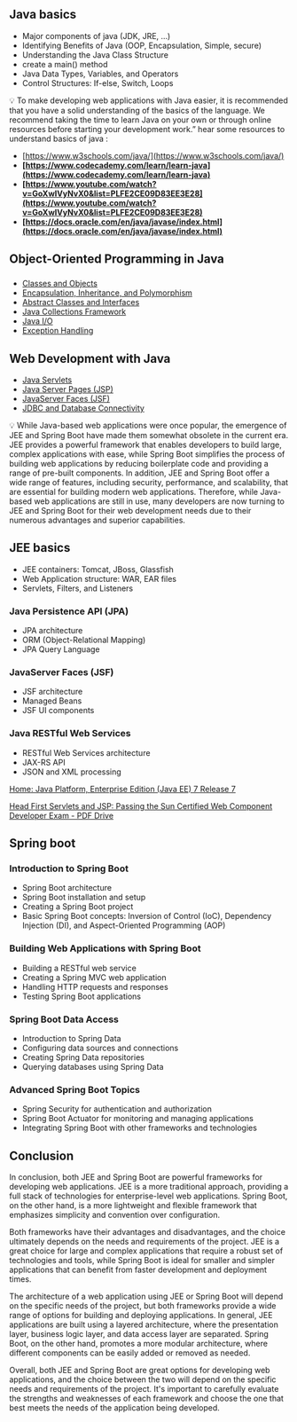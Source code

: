 ## Java basics

- Major components of java (JDK, JRE, …)
- Identifying Benefits of Java (OOP, Encapsulation, Simple, secure)
- Understanding the Java Class Structure
- create a main() method
- Java Data Types, Variables, and Operators
- Control Structures: If-else, Switch, Loops

<aside>
💡 To make developing web applications with Java easier, it is recommended that you have a solid understanding of the basics of the language. We recommend taking the time to learn Java on your own or through online resources before starting your development work.”
hear some resources to understand basics of java :

- [https://www.w3schools.com/java/](https://www.w3schools.com/java/)
- **[https://www.codecademy.com/learn/learn-java](https://www.codecademy.com/learn/learn-java)**
- **[https://www.youtube.com/watch?v=GoXwIVyNvX0&list=PLFE2CE09D83EE3E28](https://www.youtube.com/watch?v=GoXwIVyNvX0&list=PLFE2CE09D83EE3E28)**
- **[https://docs.oracle.com/en/java/javase/index.html](https://docs.oracle.com/en/java/javase/index.html)**
</aside>

 

## Object-Oriented Programming in Java

### 

- [Classes and Objects](https://www.javatpoint.com/object-and-class-in-java)
- [Encapsulation, Inheritance, and Polymorphism](https://beginnersbook.com/2013/03/oops-in-java-encapsulation-inheritance-polymorphism-abstraction/)
- [Abstract Classes and Interfaces](https://www.infoworld.com/article/2077421/abstract-classes-vs-interfaces-in-java.html)
- [Java Collections Framework](https://docs.oracle.com/javase/8/docs/technotes/guides/collections/overview.html)
- [Java I/O](https://www.tutorialspoint.com/java/java_files_io.htm)
- [Exception Handling](https://stackify.com/specify-handle-exceptions-java/#:~:text=An%20exception%20object%20is%20an,the%20exception%20to%20the%20runtime.)

## Web Development with Java

- [Java Servlets](https://www.javatpoint.com/servlet-tutorial)
- [Java Server Pages (JSP)](https://www.geeksforgeeks.org/introduction-to-jsp/)
- [JavaServer Faces (JSF)](https://www.oracle.com/java/technologies/javaserverfaces.html)
- [JDBC and Database Connectivity](https://www.javatpoint.com/java-jdbc)

<aside>
💡 While Java-based web applications were once popular, the emergence of JEE and Spring Boot have made them somewhat obsolete in the current era. JEE provides a powerful framework that enables developers to build large, complex applications with ease, while Spring Boot simplifies the process of building web applications by reducing boilerplate code and providing a range of pre-built components. In addition, JEE and Spring Boot offer a wide range of features, including security, performance, and scalability, that are essential for building modern web applications. Therefore, while Java-based web applications are still in use, many developers are now turning to JEE and Spring Boot for their web development needs due to their numerous advantages and superior capabilities.

</aside>

## JEE basics

- JEE containers: Tomcat, JBoss, Glassfish
- Web Application structure: WAR, EAR files
- Servlets, Filters, and Listeners

### Java Persistence API (JPA)

- JPA architecture
- ORM (Object-Relational Mapping)
- JPA Query Language

### JavaServer Faces (JSF)

- JSF architecture
- Managed Beans
- JSF UI components

### Java RESTful Web Services

- RESTful Web Services architecture
- JAX-RS API
- JSON and XML processing

[Home: Java Platform, Enterprise Edition (Java EE) 7 Release 7](https://docs.oracle.com/javaee/7/index.html)

[Head First Servlets and JSP: Passing the Sun Certified Web Component Developer Exam - PDF Drive](https://www.pdfdrive.com/head-first-servlets-and-jsp-passing-the-sun-certified-web-component-developer-exam-e159073426.html)

## Spring boot

### Introduction to Spring Boot

- Spring Boot architecture
- Spring Boot installation and setup
- Creating a Spring Boot project
- Basic Spring Boot concepts: Inversion of Control (IoC), Dependency Injection (DI), and Aspect-Oriented Programming (AOP)

### Building Web Applications with Spring Boot

- Building a RESTful web service
- Creating a Spring MVC web application
- Handling HTTP requests and responses
- Testing Spring Boot applications

### Spring Boot Data Access

- Introduction to Spring Data
- Configuring data sources and connections
- Creating Spring Data repositories
- Querying databases using Spring Data

### Advanced Spring Boot Topics

- Spring Security for authentication and authorization
- Spring Boot Actuator for monitoring and managing applications
- Integrating Spring Boot with other frameworks and technologies

## Conclusion

In conclusion, both JEE and Spring Boot are powerful frameworks for developing web applications. JEE is a more traditional approach, providing a full stack of technologies for enterprise-level web applications. Spring Boot, on the other hand, is a more lightweight and flexible framework that emphasizes simplicity and convention over configuration.

Both frameworks have their advantages and disadvantages, and the choice ultimately depends on the needs and requirements of the project. JEE is a great choice for large and complex applications that require a robust set of technologies and tools, while Spring Boot is ideal for smaller and simpler applications that can benefit from faster development and deployment times.

The architecture of a web application using JEE or Spring Boot will depend on the specific needs of the project, but both frameworks provide a wide range of options for building and deploying applications. In general, JEE applications are built using a layered architecture, where the presentation layer, business logic layer, and data access layer are separated. Spring Boot, on the other hand, promotes a more modular architecture, where different components can be easily added or removed as needed.

Overall, both JEE and Spring Boot are great options for developing web applications, and the choice between the two will depend on the specific needs and requirements of the project. It's important to carefully evaluate the strengths and weaknesses of each framework and choose the one that best meets the needs of the application being developed.
